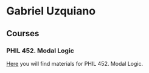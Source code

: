 # Gabriel Uzquiano



## Courses

### PHIL 452. Modal Logic

[Here](https://gabriel-uzquiano.github.io/ModalLogic.md) you will find materials for PHIL 452. Modal Logic.
